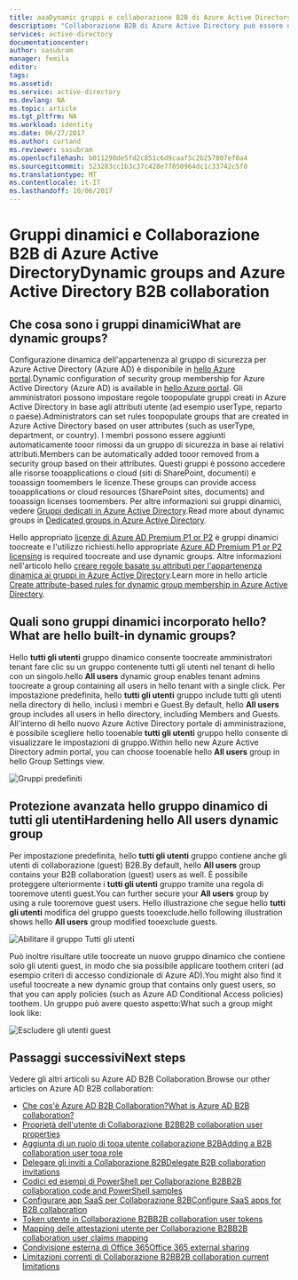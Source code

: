 ```yaml
---
title: aaaDynamic gruppi e collaborazione B2B di Azure Active Directory | Documenti Microsoft
description: "Collaborazione B2B di Azure Active Directory può essere usato con i gruppi dinamici di Azure AD"
services: active-directory
documentationcenter: 
author: sasubram
manager: femila
editor: 
tags: 
ms.assetid: 
ms.service: active-directory
ms.devlang: NA
ms.topic: article
ms.tgt_pltfrm: NA
ms.workload: identity
ms.date: 06/27/2017
ms.author: curtand
ms.reviewer: sasubram
ms.openlocfilehash: b011298de5fd2c851c6d9caaf5c2b257807ef0a4
ms.sourcegitcommit: 523283cc1b3c37c428e77850964dc1c33742c5f0
ms.translationtype: MT
ms.contentlocale: it-IT
ms.lasthandoff: 10/06/2017
---
```

# <a name="dynamic-groups-and-azure-active-directory-b2b-collaboration"></a><span data-ttu-id="f7c83-103">Gruppi dinamici e Collaborazione B2B di Azure Active Directory</span><span class="sxs-lookup"><span data-stu-id="f7c83-103">Dynamic groups and Azure Active Directory B2B collaboration</span></span>

## <a name="what-are-dynamic-groups"></a><span data-ttu-id="f7c83-104">Che cosa sono i gruppi dinamici</span><span class="sxs-lookup"><span data-stu-id="f7c83-104">What are dynamic groups?</span></span>
<span data-ttu-id="f7c83-105">Configurazione dinamica dell'appartenenza al gruppo di sicurezza per Azure Active Directory (Azure AD) è disponibile in [hello Azure portal](https://portal.azure.com).</span><span class="sxs-lookup"><span data-stu-id="f7c83-105">Dynamic configuration of security group membership for Azure Active Directory (Azure AD) is available in [hello Azure portal](https://portal.azure.com).</span></span> <span data-ttu-id="f7c83-106">Gli amministratori possono impostare regole toopopulate gruppi creati in Azure Active Directory in base agli attributi utente (ad esempio userType, reparto o paese).</span><span class="sxs-lookup"><span data-stu-id="f7c83-106">Administrators can set rules toopopulate groups that are created in Azure Active Directory based on user attributes (such as userType, department, or country).</span></span> <span data-ttu-id="f7c83-107">I membri possono essere aggiunti automaticamente tooor rimossi da un gruppo di sicurezza in base ai relativi attributi.</span><span class="sxs-lookup"><span data-stu-id="f7c83-107">Members can be automatically added tooor removed from a security group based on their attributes.</span></span> <span data-ttu-id="f7c83-108">Questi gruppi è possono accedere alle risorse tooapplications o cloud (siti di SharePoint, documenti) e tooassign toomembers le licenze.</span><span class="sxs-lookup"><span data-stu-id="f7c83-108">These groups can provide access tooapplications or cloud resources (SharePoint sites, documents) and tooassign licenses toomembers.</span></span> <span data-ttu-id="f7c83-109">Per altre informazioni sui gruppi dinamici, vedere [Gruppi dedicati in Azure Active Directory](active-directory-accessmanagement-dedicated-groups.md).</span><span class="sxs-lookup"><span data-stu-id="f7c83-109">Read more about dynamic groups in [Dedicated groups in Azure Active Directory](active-directory-accessmanagement-dedicated-groups.md).</span></span>

<span data-ttu-id="f7c83-110">Hello appropriato [licenze di Azure AD Premium P1 or P2](https://azure.microsoft.com/pricing/details/active-directory/) è gruppi dinamici toocreate e l'utilizzo richiesti.</span><span class="sxs-lookup"><span data-stu-id="f7c83-110">hello appropriate [Azure AD Premium P1 or P2 licensing](https://azure.microsoft.com/pricing/details/active-directory/) is required toocreate and use dynamic groups.</span></span> <span data-ttu-id="f7c83-111">Altre informazioni nell'articolo hello [creare regole basate su attributi per l'appartenenza dinamica ai gruppi in Azure Active Directory](active-directory-groups-dynamic-membership-azure-portal.md).</span><span class="sxs-lookup"><span data-stu-id="f7c83-111">Learn more in hello article [Create attribute-based rules for dynamic group membership in Azure Active Directory](active-directory-groups-dynamic-membership-azure-portal.md).</span></span>

## <a name="what-are-hello-built-in-dynamic-groups"></a><span data-ttu-id="f7c83-112">Quali sono gruppi dinamici incorporato hello?</span><span class="sxs-lookup"><span data-stu-id="f7c83-112">What are hello built-in dynamic groups?</span></span>
<span data-ttu-id="f7c83-113">Hello **tutti gli utenti** gruppo dinamico consente toocreate amministratori tenant fare clic su un gruppo contenente tutti gli utenti nel tenant di hello con un singolo.</span><span class="sxs-lookup"><span data-stu-id="f7c83-113">hello **All users** dynamic group enables tenant admins toocreate a group containing all users in hello tenant with a single click.</span></span> <span data-ttu-id="f7c83-114">Per impostazione predefinita, hello **tutti gli utenti** gruppo include tutti gli utenti nella directory di hello, inclusi i membri e Guest.</span><span class="sxs-lookup"><span data-stu-id="f7c83-114">By default, hello **All users** group includes all users in hello directory, including Members and Guests.</span></span>
<span data-ttu-id="f7c83-115">All'interno di hello nuovo Azure Active Directory portale di amministrazione, è possibile scegliere hello tooenable **tutti gli utenti** gruppo hello consente di visualizzare le impostazioni di gruppo.</span><span class="sxs-lookup"><span data-stu-id="f7c83-115">Within hello new Azure Active Directory admin portal, you can choose tooenable hello **All users** group in hello Group Settings view.</span></span>

![Gruppi predefiniti](media/active-directory-b2b-dynamic-groups/built-in-groups.png)

## <a name="hardening-hello-all-users-dynamic-group"></a><span data-ttu-id="f7c83-117">Protezione avanzata hello gruppo dinamico di tutti gli utenti</span><span class="sxs-lookup"><span data-stu-id="f7c83-117">Hardening hello All users dynamic group</span></span>
<span data-ttu-id="f7c83-118">Per impostazione predefinita, hello **tutti gli utenti** gruppo contiene anche gli utenti di collaborazione (guest) B2B.</span><span class="sxs-lookup"><span data-stu-id="f7c83-118">By default, hello **All users** group contains your B2B collaboration (guest) users as well.</span></span> <span data-ttu-id="f7c83-119">È possibile proteggere ulteriormente i **tutti gli utenti** gruppo tramite una regola di tooremove utenti guest.</span><span class="sxs-lookup"><span data-stu-id="f7c83-119">You can further secure your **All users** group by using a rule tooremove guest users.</span></span> <span data-ttu-id="f7c83-120">Hello illustrazione che segue hello **tutti gli utenti** modifica del gruppo guests tooexclude.</span><span class="sxs-lookup"><span data-stu-id="f7c83-120">hello following illustration shows hello **All users** group modified tooexclude guests.</span></span>

![Abilitare il gruppo Tutti gli utenti](media/active-directory-b2b-dynamic-groups/enable-all-users-group.png)

<span data-ttu-id="f7c83-122">Può inoltre risultare utile toocreate un nuovo gruppo dinamico che contiene solo gli utenti guest, in modo che sia possibile applicare toothem criteri (ad esempio criteri di accesso condizionale di Azure AD).</span><span class="sxs-lookup"><span data-stu-id="f7c83-122">You might also find it useful toocreate a new dynamic group that contains only guest users, so that you can apply policies (such as Azure AD Conditional Access policies) toothem.</span></span>
<span data-ttu-id="f7c83-123">Un gruppo può avere questo aspetto:</span><span class="sxs-lookup"><span data-stu-id="f7c83-123">What such a group might look like:</span></span>

![Escludere gli utenti guest](media/active-directory-b2b-dynamic-groups/exclude-guest-users.png)

## <a name="next-steps"></a><span data-ttu-id="f7c83-125">Passaggi successivi</span><span class="sxs-lookup"><span data-stu-id="f7c83-125">Next steps</span></span>

<span data-ttu-id="f7c83-126">Vedere gli altri articoli su Azure AD B2B Collaboration.</span><span class="sxs-lookup"><span data-stu-id="f7c83-126">Browse our other articles on Azure AD B2B collaboration:</span></span>

* [<span data-ttu-id="f7c83-127">Che cos'è Azure AD B2B Collaboration?</span><span class="sxs-lookup"><span data-stu-id="f7c83-127">What is Azure AD B2B collaboration?</span></span>](active-directory-b2b-what-is-azure-ad-b2b.md)
* [<span data-ttu-id="f7c83-128">Proprietà dell'utente di Collaborazione B2B</span><span class="sxs-lookup"><span data-stu-id="f7c83-128">B2B collaboration user properties</span></span>](active-directory-b2b-user-properties.md)
* [<span data-ttu-id="f7c83-129">Aggiunta di un ruolo di tooa utente collaborazione B2B</span><span class="sxs-lookup"><span data-stu-id="f7c83-129">Adding a B2B collaboration user tooa role</span></span>](active-directory-b2b-add-guest-to-role.md)
* [<span data-ttu-id="f7c83-130">Delegare gli inviti a Collaborazione B2B</span><span class="sxs-lookup"><span data-stu-id="f7c83-130">Delegate B2B collaboration invitations</span></span>](active-directory-b2b-delegate-invitations.md)
* [<span data-ttu-id="f7c83-131">Codici ed esempi di PowerShell per Collaborazione B2B</span><span class="sxs-lookup"><span data-stu-id="f7c83-131">B2B collaboration code and PowerShell samples</span></span>](active-directory-b2b-code-samples.md)
* [<span data-ttu-id="f7c83-132">Configurare app SaaS per Collaborazione B2B</span><span class="sxs-lookup"><span data-stu-id="f7c83-132">Configure SaaS apps for B2B collaboration</span></span>](active-directory-b2b-configure-saas-apps.md)
* [<span data-ttu-id="f7c83-133">Token utente in Collaborazione B2B</span><span class="sxs-lookup"><span data-stu-id="f7c83-133">B2B collaboration user tokens</span></span>](active-directory-b2b-user-token.md)
* [<span data-ttu-id="f7c83-134">Mapping delle attestazioni utente per Collaborazione B2B</span><span class="sxs-lookup"><span data-stu-id="f7c83-134">B2B collaboration user claims mapping</span></span>](active-directory-b2b-claims-mapping.md)
* [<span data-ttu-id="f7c83-135">Condivisione esterna di Office 365</span><span class="sxs-lookup"><span data-stu-id="f7c83-135">Office 365 external sharing</span></span>](active-directory-b2b-o365-external-user.md)
* [<span data-ttu-id="f7c83-136">Limitazioni correnti di Collaborazione B2B</span><span class="sxs-lookup"><span data-stu-id="f7c83-136">B2B collaboration current limitations</span></span>](active-directory-b2b-current-limitations.md)
